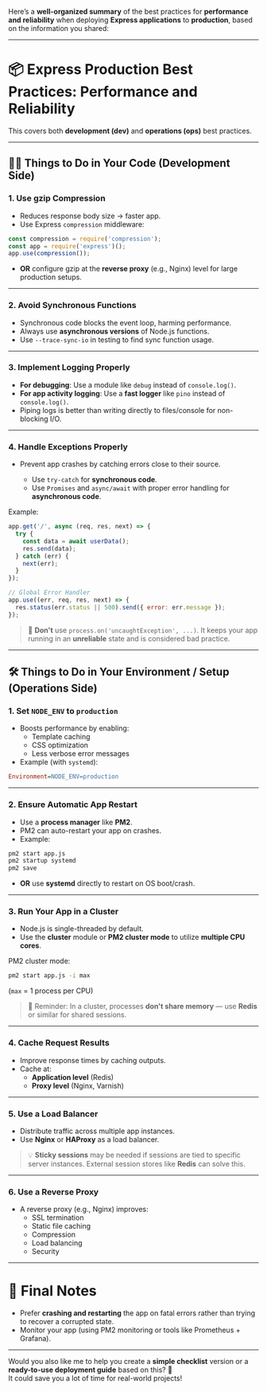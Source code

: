 Here’s a **well-organized summary** of the best practices for **performance and reliability** when deploying **Express applications** to **production**, based on the information you shared:

---

# 📦 Express Production Best Practices: Performance and Reliability

This covers both **development (dev)** and **operations (ops)** best practices.

---

## 👨‍💻 Things to Do in Your Code (Development Side)

### 1. **Use gzip Compression**
- Reduces response body size → faster app.
- Use Express `compression` middleware:

```javascript
const compression = require('compression');
const app = require('express')();
app.use(compression());
```
- **OR** configure gzip at the **reverse proxy** (e.g., Nginx) level for large production setups.

---

### 2. **Avoid Synchronous Functions**
- Synchronous code blocks the event loop, harming performance.
- Always use **asynchronous versions** of Node.js functions.
- Use `--trace-sync-io` in testing to find sync function usage.

---

### 3. **Implement Logging Properly**
- **For debugging**: Use a module like `debug` instead of `console.log()`.
- **For app activity logging**: Use a **fast logger** like `pino` instead of `console.log()`.
- Piping logs is better than writing directly to files/console for non-blocking I/O.

---

### 4. **Handle Exceptions Properly**
- Prevent app crashes by catching errors close to their source.
  
  - Use `try-catch` for **synchronous code**.
  - Use `Promises` and `async/await` with proper error handling for **asynchronous code**.

Example:

```javascript
app.get('/', async (req, res, next) => {
  try {
    const data = await userData();
    res.send(data);
  } catch (err) {
    next(err);
  }
});

// Global Error Handler
app.use((err, req, res, next) => {
  res.status(err.status || 500).send({ error: err.message });
});
```

> 🚫 **Don't** use `process.on('uncaughtException', ...)`. It keeps your app running in an **unreliable** state and is considered bad practice.

---

## 🛠️ Things to Do in Your Environment / Setup (Operations Side)

### 1. **Set `NODE_ENV` to `production`**
- Boosts performance by enabling:
  - Template caching
  - CSS optimization
  - Less verbose error messages
- Example (with `systemd`):

```ini
Environment=NODE_ENV=production
```

---

### 2. **Ensure Automatic App Restart**
- Use a **process manager** like **PM2**.
- PM2 can auto-restart your app on crashes.
- Example:

```bash
pm2 start app.js
pm2 startup systemd
pm2 save
```

- **OR** use **systemd** directly to restart on OS boot/crash.

---

### 3. **Run Your App in a Cluster**
- Node.js is single-threaded by default.
- Use the **cluster** module or **PM2 cluster mode** to utilize **multiple CPU cores**.

PM2 cluster mode:

```bash
pm2 start app.js -i max
```
(`max` = 1 process per CPU)

> 🧠 Reminder: In a cluster, processes **don't share memory** — use **Redis** or similar for shared sessions.

---

### 4. **Cache Request Results**
- Improve response times by caching outputs.
- Cache at:
  - **Application level** (Redis)
  - **Proxy level** (Nginx, Varnish)

---

### 5. **Use a Load Balancer**
- Distribute traffic across multiple app instances.
- Use **Nginx** or **HAProxy** as a load balancer.

> 💡 **Sticky sessions** may be needed if sessions are tied to specific server instances. External session stores like **Redis** can solve this.

---

### 6. **Use a Reverse Proxy**
- A reverse proxy (e.g., Nginx) improves:
  - SSL termination
  - Static file caching
  - Compression
  - Load balancing
  - Security

---

# 🚀 Final Notes
- Prefer **crashing and restarting** the app on fatal errors rather than trying to recover a corrupted state.
- Monitor your app (using PM2 monitoring or tools like Prometheus + Grafana).

---

Would you also like me to help you create a **simple checklist** version or a **ready-to-use deployment guide** based on this? 🚀  
It could save you a lot of time for real-world projects!
